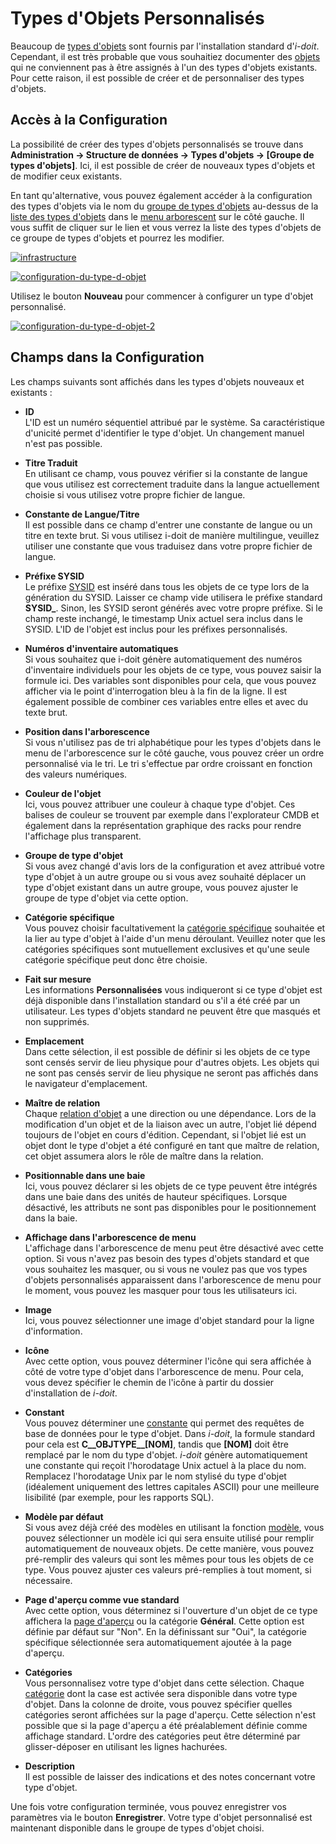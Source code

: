 # Types d'Objets Personnalisés 

Beaucoup de [types d'objets](../glossary.md) sont fournis par l'installation standard d'_i-doit_. Cependant, il est très probable que vous souhaitiez documenter des [objets](../glossary.md) qui ne conviennent pas à être assignés à l'un des types d'objets existants. Pour cette raison, il est possible de créer et de personnaliser des types d'objets.

## Accès à la Configuration

La possibilité de créer des types d'objets personnalisés se trouve dans **Administration → Structure de données → Types d'objets → [Groupe de types d'objets]**. Ici, il est possible de créer de nouveaux types d'objets et de modifier ceux existants.

En tant qu'alternative, vous pouvez également accéder à la configuration des types d'objets via le nom du [groupe de types d'objets](../glossary.md) au-dessus de la [liste des types d'objets](../glossary.md) dans le [menu arborescent](../glossary.md) sur le côté gauche. Il vous suffit de cliquer sur le lien et vous verrez la liste des types d'objets de ce groupe de types d'objets et pourrez les modifier.

[![infrastructure](../assets/images/en/basics/custom-object-types/1-cot.png)](../assets/images/en/basics/custom-object-types/1-cot.png)

[![configuration-du-type-d-objet](../assets/images/en/basics/custom-object-types/2-cot.png)](../assets/images/en/basics/custom-object-types/2-cot.png)

Utilisez le bouton **Nouveau** pour commencer à configurer un type d'objet personnalisé.

[![configuration-du-type-d-objet-2](../assets/images/en/basics/custom-object-types/3-cot.png)](../assets/images/en/basics/custom-object-types/3-cot.png)

## Champs dans la Configuration

Les champs suivants sont affichés dans les types d'objets nouveaux et existants :

- **ID**<br>
    L'ID est un numéro séquentiel attribué par le système. Sa caractéristique d'unicité permet d'identifier le type d'objet. Un changement manuel n'est pas possible.

- **Titre Traduit**<br>
    En utilisant ce champ, vous pouvez vérifier si la constante de langue que vous utilisez est correctement traduite dans la langue actuellement choisie si vous utilisez votre propre fichier de langue.

- **Constante de Langue/Titre**<br>
    Il est possible dans ce champ d'entrer une constante de langue ou un titre en texte brut. Si vous utilisez i-doit de manière multilingue, veuillez utiliser une constante que vous traduisez dans votre propre fichier de langue.

- **Préfixe SYSID**<br>
    Le préfixe [SYSID](../glossary.md) est inséré dans tous les objets de ce type lors de la génération du SYSID. Laisser ce champ vide utilisera le préfixe standard **SYSID_**. Sinon, les SYSID seront générés avec votre propre préfixe. Si le champ reste inchangé, le timestamp Unix actuel sera inclus dans le SYSID. L'ID de l'objet est inclus pour les préfixes personnalisés. 

- **Numéros d'inventaire automatiques**<br>
    Si vous souhaitez que i-doit génère automatiquement des numéros d'inventaire individuels pour les objets de ce type, vous pouvez saisir la formule ici. Des variables sont disponibles pour cela, que vous pouvez afficher via le point d'interrogation bleu à la fin de la ligne. Il est également possible de combiner ces variables entre elles et avec du texte brut. 

- **Position dans l'arborescence**<br>
    Si vous n'utilisez pas de tri alphabétique pour les types d'objets dans le menu de l'arborescence sur le côté gauche, vous pouvez créer un ordre personnalisé via le tri. Le tri s'effectue par ordre croissant en fonction des valeurs numériques. 

- **Couleur de l'objet**<br>
    Ici, vous pouvez attribuer une couleur à chaque type d'objet. Ces balises de couleur se trouvent par exemple dans l'explorateur CMDB et également dans la représentation graphique des racks pour rendre l'affichage plus transparent. 

- **Groupe de type d'objet**<br>
    Si vous avez changé d'avis lors de la configuration et avez attribué votre type d'objet à un autre groupe ou si vous avez souhaité déplacer un type d'objet existant dans un autre groupe, vous pouvez ajuster le groupe de type d'objet via cette option. 

- **Catégorie spécifique**<br>
    Vous pouvez choisir facultativement la [catégorie spécifique](../glossary.md) souhaitée et la lier au type d'objet à l'aide d'un menu déroulant. Veuillez noter que les catégories spécifiques sont mutuellement exclusives et qu'une seule catégorie spécifique peut donc être choisie. 

- **Fait sur mesure**<br>
    Les informations **Personnalisées** vous indiqueront si ce type d'objet est déjà disponible dans l'installation standard ou s'il a été créé par un utilisateur. Les types d'objets standard ne peuvent être que masqués et non supprimés. 

- **Emplacement**<br>
    Dans cette sélection, il est possible de définir si les objets de ce type sont censés servir de lieu physique pour d'autres objets. Les objets qui ne sont pas censés servir de lieu physique ne seront pas affichés dans le navigateur d'emplacement. 

- **Maître de relation**<br>
    Chaque [relation d'objet](./object-relations.md) a une direction ou une dépendance. Lors de la modification d'un objet et de la liaison avec un autre, l'objet lié dépend toujours de l'objet en cours d'édition. Cependant, si l'objet lié est un objet dont le type d'objet a été configuré en tant que maître de relation, cet objet assumera alors le rôle de maître dans la relation. 

- **Positionnable dans une baie**<br>
    Ici, vous pouvez déclarer si les objets de ce type peuvent être intégrés dans une baie dans des unités de hauteur spécifiques. Lorsque désactivé, les attributs ne sont pas disponibles pour le positionnement dans la baie. 

- **Affichage dans l'arborescence de menu**<br>
    L'affichage dans l'arborescence de menu peut être désactivé avec cette option. Si vous n'avez pas besoin des types d'objets standard et que vous souhaitez les masquer, ou si vous ne voulez pas que vos types d'objets personnalisés apparaissent dans l'arborescence de menu pour le moment, vous pouvez les masquer pour tous les utilisateurs ici. 

- **Image**<br>
    Ici, vous pouvez sélectionner une image d'objet standard pour la ligne d'information. 

- **Icône**<br>
    Avec cette option, vous pouvez déterminer l'icône qui sera affichée à côté de votre type d'objet dans l'arborescence de menu. Pour cela, vous devez spécifier le chemin de l'icône à partir du dossier d'installation de _i-doit_. 

- **Constant**<br>
    Vous pouvez déterminer une [constante](../glossary.md) qui permet des requêtes de base de données pour le type d'objet. Dans _i-doit_, la formule standard pour cela est **C__OBJTYPE__[NOM]**, tandis que **[NOM]** doit être remplacé par le nom du type d'objet. _i-doit_ génère automatiquement une constante qui reçoit l'horodatage Unix actuel à la place du nom. Remplacez l'horodatage Unix par le nom stylisé du type d'objet (idéalement uniquement des lettres capitales ASCII) pour une meilleure lisibilité (par exemple, pour les rapports SQL).

- **Modèle par défaut**<br>
    Si vous avez déjà créé des modèles en utilisant la fonction [modèle](../efficient-documentation/templates.md), vous pouvez sélectionner un modèle ici qui sera ensuite utilisé pour remplir automatiquement de nouveaux objets. De cette manière, vous pouvez pré-remplir des valeurs qui sont les mêmes pour tous les objets de ce type. Vous pouvez ajuster ces valeurs pré-remplies à tout moment, si nécessaire.

- **Page d'aperçu comme vue standard**<br>
    Avec cette option, vous déterminez si l'ouverture d'un objet de ce type affichera la [page d'aperçu](../glossary.md) ou la catégorie **Général**. Cette option est définie par défaut sur "Non". En la définissant sur "Oui", la catégorie spécifique sélectionnée sera automatiquement ajoutée à la page d'aperçu.

- **Catégories**<br>
    Vous personnalisez votre type d'objet dans cette sélection. Chaque [catégorie](../glossary.md) dont la case est activée sera disponible dans votre type d'objet. Dans la colonne de droite, vous pouvez spécifier quelles catégories seront affichées sur la page d'aperçu. Cette sélection n'est possible que si la page d'aperçu a été préalablement définie comme affichage standard. L'ordre des catégories peut être déterminé par glisser-déposer en utilisant les lignes hachurées.

- **Description**<br>
    Il est possible de laisser des indications et des notes concernant votre type d'objet.

Une fois votre configuration terminée, vous pouvez enregistrer vos paramètres via le bouton **Enregistrer**. Votre type d'objet personnalisé est maintenant disponible dans le groupe de types d'objet choisi.
